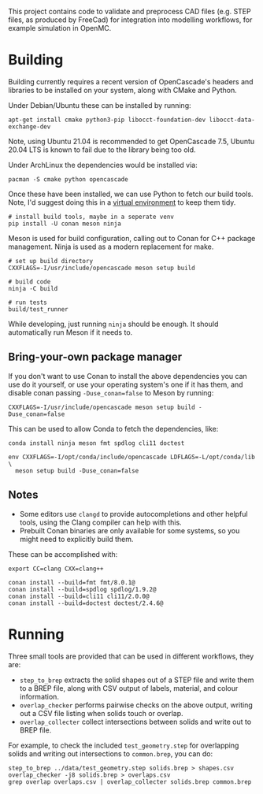 This project contains code to validate and preprocess CAD files (e.g.
STEP files, as produced by FreeCad) for integration into modelling
workflows, for example simulation in OpenMC.


# Building

Building currently requires a recent version of OpenCascade's headers
and libraries to be installed on your system, along with CMake and
Python.

Under Debian/Ubuntu these can be installed by running:

```shell
apt-get install cmake python3-pip libocct-foundation-dev libocct-data-exchange-dev
```

Note, using Ubuntu 21.04 is recommended to get OpenCascade 7.5, Ubuntu
20.04 LTS is known to fail due to the library being too old.

Under ArchLinux the dependencies would be installed via:

```shell
pacman -S cmake python opencascade
```

Once these have been installed, we can use Python to fetch our build
tools. Note, I'd suggest doing this in a [virtual environment][pyvenv]
to keep them tidy.

```shell
# install build tools, maybe in a seperate venv
pip install -U conan meson ninja
```

Meson is used for build configuration, calling out to Conan for C++
package management. Ninja is used as a modern replacement for make.

```shell
# set up build directory
CXXFLAGS=-I/usr/include/opencascade meson setup build

# build code
ninja -C build

# run tests
build/test_runner
```

While developing, just running `ninja` should be enough. It should
automatically run Meson if it needs to.

## Bring-your-own package manager

If you don't want to use Conan to install the above dependencies you
can use do it yourself, or use your operating system's one if it has
them, and disable conan passing `-Duse_conan=false` to Meson by
running:

```shell
CXXFLAGS=-I/usr/include/opencascade meson setup build -Duse_conan=false
```

This can be used to allow Conda to fetch the dependencies, like:

```shell
conda install ninja meson fmt spdlog cli11 doctest

env CXXFLAGS=-I/opt/conda/include/opencascade LDFLAGS=-L/opt/conda/lib \
  meson setup build -Duse_conan=false
```

## Notes

 * Some editors use `clangd` to provide autocompletions and other
   helpful tools, using the Clang compiler can help with this.
 * Prebuilt Conan binaries are only available for some systems, so you
   might need to explicitly build them.

These can be accomplished with:

```shell
export CC=clang CXX=clang++

conan install --build=fmt fmt/8.0.1@
conan install --build=spdlog spdlog/1.9.2@
conan install --build=cli11 cli11/2.0.0@
conan install --build=doctest doctest/2.4.6@
```

# Running

Three small tools are provided that can be used in different
workflows, they are:

 * `step_to_brep` extracts the solid shapes out of a STEP file and
   write them to a BREP file, along with CSV output of labels,
   material, and colour information.
 * `overlap_checker` performs pairwise checks on the above output,
   writing out a CSV file listing when solids touch or overlap.
 * `overlap_collecter` collect intersections between solids and write
   out to BREP file.

For example, to check the included `test_geometry.step` for
overlapping solids and writing out intersections to `common.brep`, you
can do:

```shell
step_to_brep ../data/test_geometry.step solids.brep > shapes.csv
overlap_checker -j8 solids.brep > overlaps.csv
grep overlap overlaps.csv | overlap_collecter solids.brep common.brep
```

[pyvenv]: https://docs.python.org/3/tutorial/venv.html

